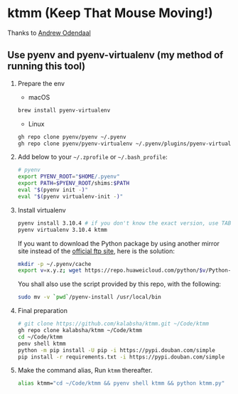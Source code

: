 # ktmm (Keep That Mouse Moving!)

Thanks to [Andrew Odendaal](https://github.com/ao/ktmm)

## Use pyenv and pyenv-virtualenv (my method of running this tool)

1. Prepare the env
    - macOS
    ```zsh
    brew install pyenv-virtualenv
    ```
    - Linux
    ```bash
    gh repo clone pyenv/pyenv ~/.pyenv
    gh repo clone pyenv/pyenv-virtualenv ~/.pyenv/plugins/pyenv-virtualenv
    ```

1. Add below to your `~/.zprofile` or `~/.bash_profile`:
    ```zsh
    # pyenv
    export PYENV_ROOT="$HOME/.pyenv"
    export PATH=$PYENV_ROOT/shims:$PATH
    eval "$(pyenv init -)"
    eval "$(pyenv virtualenv-init -)"
    ```

1. Install virtualenv
    ```zsh
    pyenv install 3.10.4 # if you don't know the exact version, use TAB to show the hints
    pyenv virtualenv 3.10.4 ktmm
    ```

    If you want to download the Python package by using another mirror site instead of the [official ftp site](https://www.python.org/ftp/python/), here is the solution:

    ```bash
    mkdir -p ~/.pyenv/cache
    export v=x.y.z; wget https://repo.huaweicloud.com/python/$v/Python-$v.tar.xz -P ~/.pyenv/cache/; pyenv install $v
    ```

    You shall also use the script provided by this repo, with the following:
    ```bash
    sudo mv -v `pwd`/pyenv-install /usr/local/bin
    ```

1. Final preparation
    ```zsh
    # git clone https://github.com/kalabsha/ktmm.git ~/Code/ktmm
    gh repo clone kalabsha/ktmm ~/Code/ktmm
    cd ~/Code/ktmm
    penv shell ktmm
    python -m pip install -U pip -i https://pypi.douban.com/simple
    pip install -r requirements.txt -i https://pypi.douban.com/simple
    ```

1. Make the command alias, Run `ktmm` thereafter.
    ```zsh
    alias ktmm="cd ~/Code/ktmm && pyenv shell ktmm && python ktmm.py"
    ```
